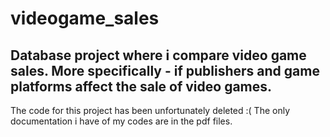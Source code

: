 # videogame_sales
Database project where i compare video game sales. More specifically -  if publishers and game platforms affect the sale of video games. 
---------------------------------------------------------------
The code for this project has been unfortunately deleted :(
The only documentation i have of my codes are in the pdf files.
